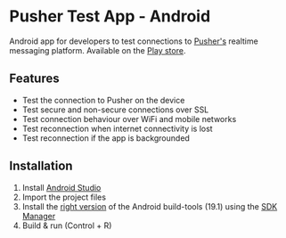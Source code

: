# Pusher Test App - Android

Android app for developers to test connections to [Pusher's](http://pusher.com/) realtime messaging platform. 
Available on the [Play store](https://play.google.com/store/apps/details?id=com.pusher.testapp).

## Features
- Test the connection to Pusher on the device 
- Test secure and non-secure connections over SSL 
- Test connection behaviour over WiFi and mobile networks 
- Test reconnection when internet connectivity is lost 
- Test reconnection if the app is backgrounded

## Installation

1. Install [Android Studio](http://developer.android.com/sdk/installing/studio.html)
2. Import the project files
3. Install the [right version](https://github.com/pusher/pusher-test-android/blob/master/PusherTestApp/build.gradle#L18) of the Android build-tools (19.1) using the [SDK Manager](http://developer.android.com/tools/help/sdk-manager.html)
4. Build & run (Control + R)